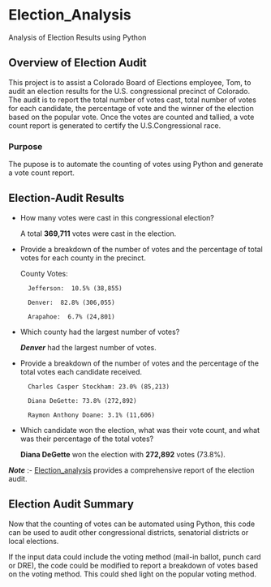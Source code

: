 # Election_Analysis
Analysis of Election Results using Python

## Overview of Election Audit
This project is to assist a Colorado Board of Elections employee, Tom, to audit an election results for the U.S. congressional precinct of Colorado. The audit is to report the total number of votes cast, total number of votes for each candidate, the percentage of vote and the winner of the election based on the popular vote. Once the votes are counted and tallied, a vote count report is generated to certify the U.S.Congressional race.

### Purpose
The pupose is to automate the counting of votes using Python and generate a vote count report.

## Election-Audit Results

* How many votes were cast in this congressional election?

    A total **369,711** votes were cast in the election.

* Provide a breakdown of the number of votes and the percentage of total votes for each county in the precinct.

    County Votes:

        Jefferson:  10.5% (38,855)

        Denver:  82.8% (306,055)

        Arapahoe:  6.7% (24,801)

* Which county had the largest number of votes?

    ***Denver*** had the largest number of votes.

* Provide a breakdown of the number of votes and the percentage of the total votes each candidate received.

        Charles Casper Stockham: 23.0% (85,213)

        Diana DeGette: 73.8% (272,892)

        Raymon Anthony Doane: 3.1% (11,606)

* Which candidate won the election, what was their vote count, and what was their percentage of the total votes?

    **Diana DeGette** won the election with **272,892** votes (73.8%).

***Note*** :- [Election_analysis]() provides a comprehensive report of the election audit.

## Election Audit Summary

Now that the counting of votes can be automated using Python, this code can be used to audit other congressional districts, senatorial districts or local elections. 

If the input data could include the voting method (mail-in ballot, punch card or DRE), the code could be modified to report a breakdown of votes based on the voting method. This could shed light on the popular voting method. 